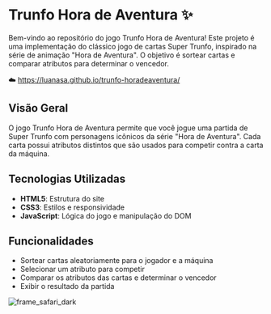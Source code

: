 # Trunfo Hora de Aventura ✨

Bem-vindo ao repositório do jogo Trunfo Hora de Aventura! Este projeto é uma implementação do clássico jogo de cartas Super Trunfo, inspirado na série de animação "Hora de Aventura". O objetivo é sortear cartas e comparar atributos para determinar o vencedor.

☁️ https://luanasa.github.io/trunfo-horadeaventura/

## Visão Geral

O jogo Trunfo Hora de Aventura permite que você jogue uma partida de Super Trunfo com personagens icônicos da série "Hora de Aventura". Cada carta possui atributos distintos que são usados para competir contra a carta da máquina.

## Tecnologias Utilizadas

- **HTML5**: Estrutura do site
- **CSS3**: Estilos e responsividade
- **JavaScript**: Lógica do jogo e manipulação do DOM

## Funcionalidades

- Sortear cartas aleatoriamente para o jogador e a máquina
- Selecionar um atributo para competir
- Comparar os atributos das cartas e determinar o vencedor
- Exibir o resultado da partida

![frame_safari_dark](https://github.com/luanasa/trunfo-horadeaventura/assets/38231334/23b02fb7-df0d-4c38-be99-e0ab76ee57f4)

